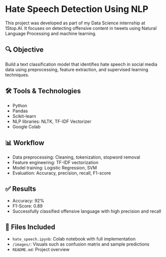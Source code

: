 # Hate Speech Detection Using NLP

This project was developed as part of my Data Science internship at 1Stop.AI. It focuses on detecting offensive content in tweets using Natural Language Processing and machine learning.

## 🔍 Objective
Build a text classification model that identifies hate speech in social media data using preprocessing, feature extraction, and supervised learning techniques.

## 🛠️ Tools & Technologies
- Python
- Pandas
- Scikit-learn
- NLP libraries: NLTK, TF-IDF Vectorizer
- Google Colab

## 📊 Workflow
- Data preprocessing: Cleaning, tokenization, stopword removal
- Feature engineering: TF-IDF vectorization
- Model training: Logistic Regression, SVM
- Evaluation: Accuracy, precision, recall, F1-score

## ✅ Results
- Accuracy: 92%
- F1-Score: 0.89
- Successfully classified offensive language with high precision and recall

## 📎 Files Included
- `hate_speech.ipynb`: Colab notebook with full implementation
- `/images/`: Visuals such as confusion matrix and sample predictions
- `README.md`: Project overview
